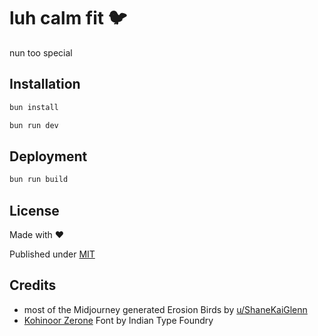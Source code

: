 # luh calm fit 🐦

nun too special

## Installation

```bash
bun install
```

```bash
bun run dev
```

## Deployment

```bash
bun run build
```

## License

Made with ❤️

Published under [MIT](/LICENSE)

## Credits

- most of the Midjourney generated Erosion Birds by [u/ShaneKaiGlenn](https://www.reddit.com/user/ShaneKaiGlenn/)
- [Kohinoor Zerone](https://www.fontshare.com/fonts/kohinoor-zerone) Font by Indian Type Foundry
